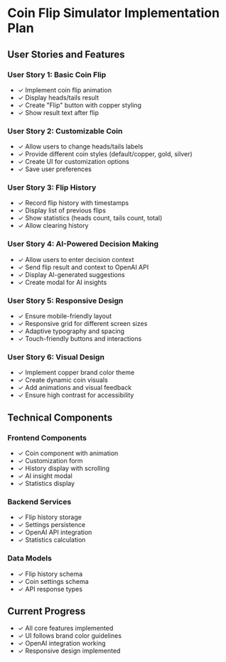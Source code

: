 # Coin Flip Simulator Implementation Plan

## User Stories and Features

### User Story 1: Basic Coin Flip
- ✓ Implement coin flip animation
- ✓ Display heads/tails result
- ✓ Create "Flip" button with copper styling
- ✓ Show result text after flip

### User Story 2: Customizable Coin
- ✓ Allow users to change heads/tails labels
- ✓ Provide different coin styles (default/copper, gold, silver)
- ✓ Create UI for customization options
- ✓ Save user preferences

### User Story 3: Flip History
- ✓ Record flip history with timestamps
- ✓ Display list of previous flips
- ✓ Show statistics (heads count, tails count, total)
- ✓ Allow clearing history

### User Story 4: AI-Powered Decision Making
- ✓ Allow users to enter decision context
- ✓ Send flip result and context to OpenAI API
- ✓ Display AI-generated suggestions
- ✓ Create modal for AI insights

### User Story 5: Responsive Design
- ✓ Ensure mobile-friendly layout
- ✓ Responsive grid for different screen sizes
- ✓ Adaptive typography and spacing
- ✓ Touch-friendly buttons and interactions

### User Story 6: Visual Design
- ✓ Implement copper brand color theme
- ✓ Create dynamic coin visuals
- ✓ Add animations and visual feedback
- ✓ Ensure high contrast for accessibility

## Technical Components

### Frontend Components
- ✓ Coin component with animation
- ✓ Customization form
- ✓ History display with scrolling
- ✓ AI insight modal
- ✓ Statistics display

### Backend Services
- ✓ Flip history storage
- ✓ Settings persistence
- ✓ OpenAI API integration
- ✓ Statistics calculation

### Data Models
- ✓ Flip history schema
- ✓ Coin settings schema
- ✓ API response types

## Current Progress
- ✓ All core features implemented
- ✓ UI follows brand color guidelines
- ✓ OpenAI integration working
- ✓ Responsive design implemented